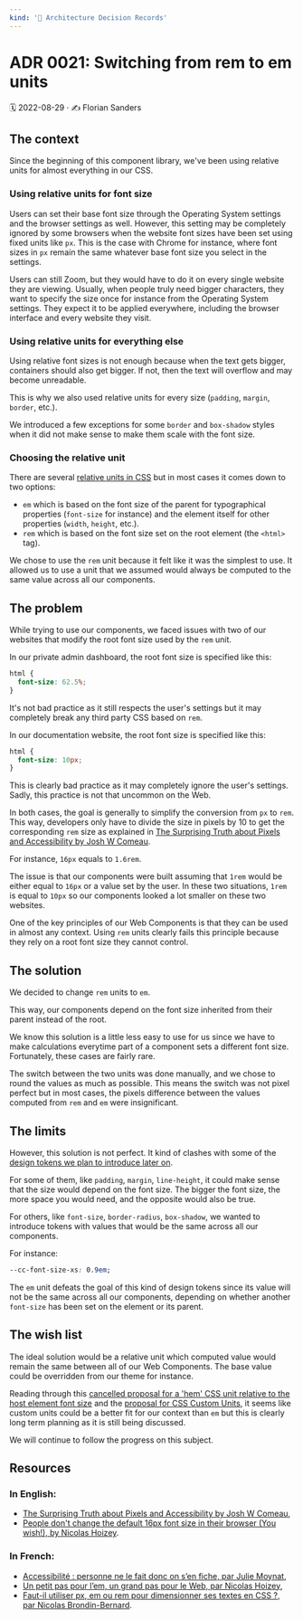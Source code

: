 ```yaml
---
kind: '📌 Architecture Decision Records'
---
```


# ADR 0021: Switching from rem to em units

🗓️ 2022-08-29 · ✍️ Florian Sanders

## The context

Since the beginning of this component library, we've been using relative units for almost everything in our CSS.

### Using relative units for font size

Users can set their base font size through the Operating System settings and the browser settings as well.
However, this setting may be completely ignored by some browsers when the website font sizes have been set using fixed units like `px`. 
This is the case with Chrome for instance, where font sizes in `px` remain the same whatever base font size you select in the settings.

Users can still Zoom, but they would have to do it on every single website they are viewing.
Usually, when people truly need bigger characters, they want to specify the size once for instance from the Operating System settings. They expect it to be applied everywhere, including the browser interface and every website they visit.

### Using relative units for everything else

Using relative font sizes is not enough because when the text gets bigger, containers should also get bigger.
If not, then the text will overflow and may become unreadable.

This is why we also used relative units for every size (`padding`, `margin`, `border`, etc.).

We introduced a few exceptions for some `border` and `box-shadow` styles when it did not make sense to make them scale with the font size.

### Choosing the relative unit

There are several [relative units in CSS](https://developer.mozilla.org/en-US/docs/Learn/CSS/Building_blocks/Values_and_units#relative_length_units) but in most cases it comes down to two options:

* `em` which is based on the font size of the parent for typographical properties (`font-size` for instance) and the element itself for other properties (`width`, `height`, etc.).
* `rem` which is based on the font size set on the root element (the `<html>` tag).

We chose to use the `rem` unit because it felt like it was the simplest to use.
It allowed us to use a unit that we assumed would always be computed to the same value across all our components.

## The problem

While trying to use our components, we faced issues with two of our websites that modify the root font size used by the `rem` unit.

In our private admin dashboard, the root font size is specified like this:

```css
html {
  font-size: 62.5%;
}
```

It's not bad practice as it still respects the user's settings but it may completely break any third party CSS based on `rem`.

In our documentation website, the root font size is specified like this:

```css
html {
  font-size: 10px;
}
```

This is clearly bad practice as it may completely ignore the user's settings.
Sadly, this practice is not that uncommon on the Web.

In both cases, the goal is generally to simplify the conversion from `px` to `rem`.
This way, developers only have to divide the size in pixels by 10 to get the corresponding `rem` size as explained in [The Surprising Truth about Pixels and Accessibility by Josh W Comeau](https://www.joshwcomeau.com/css/surprising-truth-about-pixels-and-accessibility/#the-625-trick).

For instance, `16px` equals to `1.6rem`.

The issue is that our components were built assuming that `1rem` would be either equal to `16px` or a value set by the user.
In these two situations, `1rem` is equal to `10px` so our components looked a lot smaller on these two websites.

One of the key principles of our Web Components is that they can be used in almost any context.
Using `rem` units clearly fails this principle because they rely on a root font size they cannot control.

## The solution

We decided to change `rem` units to `em`.

This way, our components depend on the font size inherited from their parent instead of the root.

We know this solution is a little less easy to use for us since we have to make calculations everytime part of a component sets a different font size.
Fortunately, these cases are fairly rare.

The switch between the two units was done manually, and we chose to round the values as much as possible.
This means the switch was not pixel perfect but in most cases, the pixels difference between the values computed from `rem` and `em` were insignificant.

## The limits

However, this solution is not perfect.
It kind of clashes with some of the [design tokens we plan to introduce later on](https://github.com/CleverCloud/clever-components/issues/398).

For some of them, like `padding`, `margin`, `line-height`, it could make sense that the size would depend on the font size.
The bigger the font size, the more space you would need, and the opposite would also be true.

For others, like `font-size`, `border-radius`, `box-shadow`, we wanted to introduce tokens with values that would be the same across all our components.

For instance:
```css
--cc-font-size-xs: 0.9em;
```

The `em` unit defeats the goal of this kind of design tokens since its value will not be the same across all our components, depending on whether another `font-size` has been set on the element or its parent.

## The wish list

The ideal solution would be a relative unit which computed value would remain the same between all of our Web Components. The base value could be overridden from our theme for instance.

Reading through this [cancelled proposal for a 'hem' CSS unit relative to the host element font size](https://github.com/w3c/csswg-drafts/issues/7613) and the [proposal for CSS Custom Units](https://github.com/w3c/csswg-drafts/issues/7379), it seems like custom units could be a better fit for our context than `em` but this is clearly long term planning as it is still being discussed.

We will continue to follow the progress on this subject.

## Resources

### In English:

* [The Surprising Truth about Pixels and Accessibility by Josh W Comeau](https://www.joshwcomeau.com/css/surprising-truth-about-pixels-and-accessibility/#the-625-trick),
* [People don't change the default 16px font size in their browser (You wish!), by Nicolas Hoizey](https://nicolas-hoizey.com/articles/2016/03/02/people-don-t-change-the-default-16px-font-size-in-their-browser/).

### In French:

* <a href="https://www.lalutineduweb.fr/accessibilite-personne-ne-le-fait/" lang="fr">Accessibilité : personne ne le fait donc on s’en fiche, par Julie Moynat</a>,
* <a href="https://nicolas-hoizey.com/talks/2013/10/10/un-petit-pas-pour-l-em-un-grand-pas-pour-le-web/" lang="fr">Un petit pas pour l’em, un grand pas pour le Web, par Nicolas Hoizey</a>,
* <a href="https://code-garage.fr/blog/css-px-em-ou-rem-pour-dimensionner-ses-textes/" lang="fr">Faut-il utiliser px, em ou rem pour dimensionner ses textes en CSS ?, par Nicolas Brondin-Bernard</a>.
